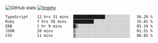 ![GitHub stats](https://github-readme-stats.vercel.app/api?username=ksk001100&show_icons=true&theme=tokyonight)
[![trophy](https://github-profile-trophy.vercel.app/?username=ksk001100&theme=onedark)](https://github.com/ryo-ma/github-profile-trophy)

<!--START_SECTION:waka-->

```txt
TypeScript    12 hrs 31 mins  ██████████████░░░░░░░░░░░   56.29 %
Ruby          7 hrs 58 mins   █████████░░░░░░░░░░░░░░░░   35.81 %
ERB           1 hr 9 mins     █▒░░░░░░░░░░░░░░░░░░░░░░░   05.19 %
JSON          20 mins         ▒░░░░░░░░░░░░░░░░░░░░░░░░   01.51 %
CSV           11 mins         ▒░░░░░░░░░░░░░░░░░░░░░░░░   00.85 %
```

<!--END_SECTION:waka-->
